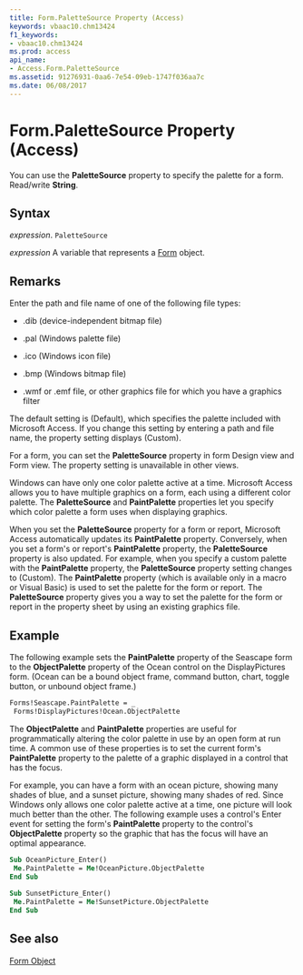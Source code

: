 ```yaml
---
title: Form.PaletteSource Property (Access)
keywords: vbaac10.chm13424
f1_keywords:
- vbaac10.chm13424
ms.prod: access
api_name:
- Access.Form.PaletteSource
ms.assetid: 91276931-0aa6-7e54-09eb-1747f036aa7c
ms.date: 06/08/2017
---
```



# Form.PaletteSource Property (Access)

You can use the  **PaletteSource** property to specify the palette for a form. Read/write **String**.


## Syntax

 _expression_. `PaletteSource`

 _expression_ A variable that represents a [Form](Access.Form.md) object.


## Remarks

Enter the path and file name of one of the following file types:


- .dib (device-independent bitmap file)
    
- .pal (Windows palette file)
    
- .ico (Windows icon file)
    
- .bmp (Windows bitmap file)
    
- .wmf or .emf file, or other graphics file for which you have a graphics filter
    
The default setting is (Default), which specifies the palette included with Microsoft Access. If you change this setting by entering a path and file name, the property setting displays (Custom).

For a form, you can set the  **PaletteSource** property in form Design view and Form view. The property setting is unavailable in other views.

Windows can have only one color palette active at a time. Microsoft Access allows you to have multiple graphics on a form, each using a different color palette. The  **PaletteSource** and **PaintPalette** properties let you specify which color palette a form uses when displaying graphics.

When you set the  **PaletteSource** property for a form or report, Microsoft Access automatically updates its **PaintPalette** property. Conversely, when you set a form's or report's **PaintPalette** property, the **PaletteSource** property is also updated. For example, when you specify a custom palette with the **PaintPalette** property, the **PaletteSource** property setting changes to (Custom). The **PaintPalette** property (which is available only in a macro or Visual Basic) is used to set the palette for the form or report. The **PaletteSource** property gives you a way to set the palette for the form or report in the property sheet by using an existing graphics file.


## Example

The following example sets the  **PaintPalette** property of the Seascape form to the **ObjectPalette** property of the Ocean control on the DisplayPictures form. (Ocean can be a bound object frame, command button, chart, toggle button, or unbound object frame.)


```vb
Forms!Seascape.PaintPalette = _ 
 Forms!DisplayPictures!Ocean.ObjectPalette
```

The  **ObjectPalette** and **PaintPalette** properties are useful for programmatically altering the color palette in use by an open form at run time. A common use of these properties is to set the current form's **PaintPalette** property to the palette of a graphic displayed in a control that has the focus.

For example, you can have a form with an ocean picture, showing many shades of blue, and a sunset picture, showing many shades of red. Since Windows only allows one color palette active at a time, one picture will look much better than the other. The following example uses a control's Enter event for setting the form's  **PaintPalette** property to the control's **ObjectPalette** property so the graphic that has the focus will have an optimal appearance.




```vb
Sub OceanPicture_Enter() 
 Me.PaintPalette = Me!OceanPicture.ObjectPalette 
End Sub 
 
Sub SunsetPicture_Enter() 
 Me.PaintPalette = Me!SunsetPicture.ObjectPalette 
End Sub
```


## See also


[Form Object](Access.Form.md)

